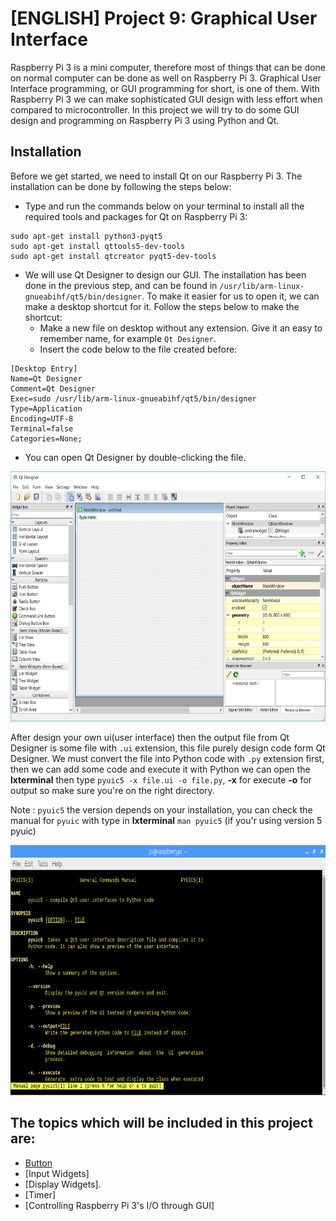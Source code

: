 # [ENGLISH] Project 9: Graphical User Interface
Raspberry Pi 3 is a mini computer, therefore most of things that can be done on normal computer can be done as well on Raspberry Pi 3. Graphical User Interface programming, or GUI programming for short, is one of them. With Raspberry Pi 3 we can make sophisticated GUI design with less effort when compared to microcontroller. In this project we will try to do some GUI design and programming on Raspberry Pi 3 using Python and Qt.

## Installation
Before we get started, we need to install Qt on our Raspberry Pi 3. The installation can be done by following the steps below:
* Type and run the commands below on your terminal to install all the required tools and packages for Qt on Raspberry Pi 3:
```
sudo apt-get install python3-pyqt5
sudo apt-get install qttools5-dev-tools
sudo apt-get install qtcreator pyqt5-dev-tools
```
* We will use Qt Designer to design our GUI. The installation has been done in the previous step, and can be found in ```/usr/lib/arm-linux-gnueabihf/qt5/bin/designer```. To make it easier for us to open it, we can make a desktop shortcut for it. Follow the steps below to make the shortcut:
    * Make a new file on desktop without any extension. Give it an easy to remember name, for example ```Qt Designer```.
    * Insert the code below to the file created before:
```
[Desktop Entry]
Name=Qt Designer
Comment=Qt Designer
Exec=sudo /usr/lib/arm-linux-gnueabihf/qt5/bin/designer
Type=Application
Encoding=UTF-8
Terminal=false
Categories=None;
```
* You can open Qt Designer by double-clicking the file.

<img src="/images/Qt.png" height="400">

After design your own ui(user interface) then the output file from Qt Designer is some file with ```.ui``` extension, this file purely design code form Qt Designer. We must convert the file into Python code with ```.py``` extension first,  then we can add some code and execute it with Python we can open the **lxterminal** then type ```pyuic5 -x file.ui -o file.py```, **-x** for execute **-o** for output so make sure you're on the right directory.

Note : ```pyuic5``` the version depends on your installation, you can check the manual for ```pyuic``` with type in **lxterminal** ```man pyuic5``` (if you'r using version 5 pyuic)

<img src="/images/manpyuic5.png" height="400">

## The topics which will be included in this project are:
* [Button](/09_Graphical_User_Interface/Button/)
* [Input Widgets]
* [Display Widgets].
* [Timer]
* [Controlling Raspberry Pi 3's I/O through GUI]
